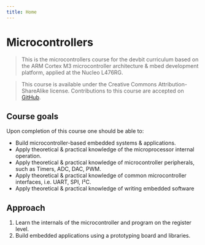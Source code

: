 ```yaml
---
title: Home
---
```


# Microcontrollers

> This is the microcontrollers course for the devbit curriculum based on the ARM Cortex M3 microcontroller architecture & mbed development platform, applied at the Nucleo L476RG. 

>This course is available under the Creative Commons Attribution-ShareAlike license. Contributions to this course are accepted on [GitHub](https://github.com/pcordemans/devbit-microcontrollers).


## Course goals

Upon completion of this course one should be able to:

* Build microcontroller-based embedded systems & applications.
* Apply theoretical & practical knowledge of the microprocessor internal operation.
* Apply theoretical & practical knowledge of microcontroller peripherals, such as Timers, ADC, DAC, PWM. 
* Apply theoretical & practical knowledge of common microcontroller interfaces, i.e. UART, SPI, I²C.
* Apply theoretical & practical knowledge of writing embedded software

## Approach

1. Learn the internals of the microcontroller and program on the register level.
1. Build embedded applications using a prototyping board and libraries.


